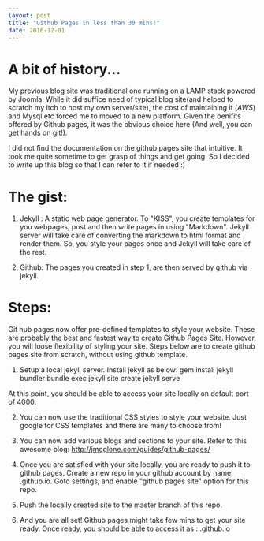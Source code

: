 ```yaml
---
layout: post
title: "Github Pages in less than 30 mins!"
date: 2016-12-01
---
```


# A bit of history...

My previous blog site was traditional one running on a LAMP stack powered by Joomla. While it did suffice need of typical blog site(and helped to scratch my itch to host my own server/site), the cost of maintaining it ($AWS$) and Mysql etc forced me to moved to a new platform. Given the benifits offered by Github pages, it was the obvious choice here (And well, you can get hands on git!).

I did not find the documentation on the github pages site that intuitive. It took me quite sometime to get grasp of things and get going. So I decided to write up this blog so that I can refer to it if needed :)

# The gist:

1. Jekyll : A static web page generator. To "KISS", you create templates for you webpages, post and then write pages in using "Markdown". Jekyll server will take care of converting the markdown to html format and render them. So, you style your pages once and Jekyll will take care of the rest.


2. Github: The pages you created in step 1, are then served by github via jekyll.


# Steps:

Git hub pages now offer pre-defined templates to style your website. These are probably the best and fastest way to create Github Pages Site. However, you will loose flexibility of styling your site. Steps below are to create github pages site from scratch, without using github template.


1. Setup a local jekyll server. Install jekyll as below:
gem install jekyll bundler
bundle exec jekyll site create
jekyll serve

At this point, you should be able to access your site locally on default port of 4000.


2. You can now use the traditional CSS styles to style your website. Just google for CSS templates and there are many to choose from!

3. You can now add various blogs and sections to your site. Refer to this awesome blog: http://jmcglone.com/guides/github-pages/

4. Once you are satisfied with your site locally, you are ready to push it to github pages. Create a new repo in your github account by name: <youname>.github.io. Goto settings, and enable "github pages site" option for this repo.

5. Push the locally created site to the master branch of this repo.

6. And you are all set! Github pages might take few mins to get your site ready. Once ready, you should be able to access it as : <youname>.github.io